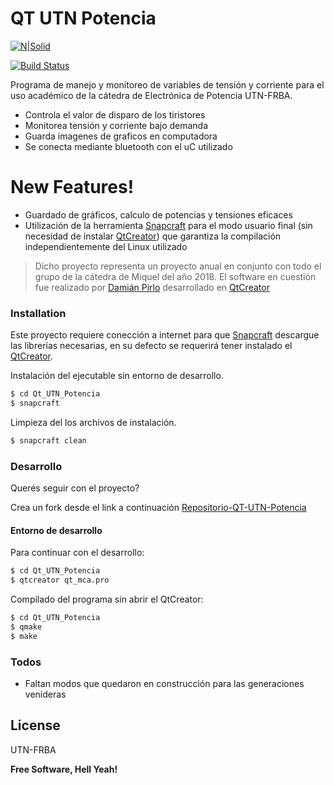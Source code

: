 # QT UTN Potencia

[![N|Solid](https://www.frba.utn.edu.ar/wp-content/uploads/2017/10/Logos-UTN.BA-cs6-transparente.png)](https://www.frba.utn.edu.ar/)

[![Build Status](https://travis-ci.org/joemccann/dillinger.svg?branch=master)](https://github.com/dpirlo/Qt_UTN_Potencia/tree/master)

Programa de manejo y monitoreo de variables de tensión y corriente para el uso académico de la cátedra de Electrónica de Potencia UTN-FRBA.

  - Controla el valor de disparo de los tiristores
  - Monitorea tensión y corriente bajo demanda
  - Guarda imagenes de graficos en computadora
  - Se conecta mediante bluetooth con el uC utilizado

# New Features!

  - Guardado de gráficos, calculo de potencias y tensiones eficaces 
  - Utilización de la herramienta [Snapcraft] para el modo usuario final (sin necesidad de instalar [QtCreator]) que garantiza la compilación independientemente del Linux utilizado 

>Dicho proyecto representa un proyecto anual 
>en conjunto con todo el grupo de la cátedra de 
>Miquel del año 2018. El software en cuestión 
>fue realizado por [Damián Pirlo] desarrollado 
> en [QtCreator]



### Installation

Este proyecto requiere conección a internet para que [Snapcraft] descargue las librerías necesarias, en su defecto se requerirá tener instalado el [QtCreator].

Instalación del ejecutable sin entorno de desarrollo.

```sh
$ cd Qt_UTN_Potencia
$ snapcraft
```

Limpieza del los archivos de instalación.

```sh
$ snapcraft clean
```

### Desarrollo

Querés seguir con el proyecto? 

Crea un fork desde el link a continuación [Repositorio-QT-UTN-Potencia]

#### Entorno de desarrollo
Para continuar con el desarrollo:
```sh
$ cd Qt_UTN_Potencia 
$ qtcreator qt_mca.pro
```
Compilado del programa sin abrir el QtCreator:
```sh
$ cd Qt_UTN_Potencia
$ qmake
$ make
```



### Todos

 - Faltan modos que quedaron en construcción para las generaciones venideras

License
----

UTN-FRBA


**Free Software, Hell Yeah!**

[//]: # (These are reference links used in the body of this note and get stripped out when the markdown processor does its job. There is no need to format nicely because it shouldn't be seen. Thanks SO - http://stackoverflow.com/questions/4823468/store-comments-in-markdown-syntax)

   [Damián Pirlo]: <https://www.facebook.com/dpirlo>
   [git-repo-url]: <https://github.com/dpirlo/Qt_UTN_Potencia.git>
   [Snapcraft]: <https://snapcraft.io/>
   [QtCreator]: <https://www.qt.io/download>
   [Repositorio-QT-UTN-Potencia]: <https://github.com/dpirlo/Qt_UTN_Potencia/tree/master>


